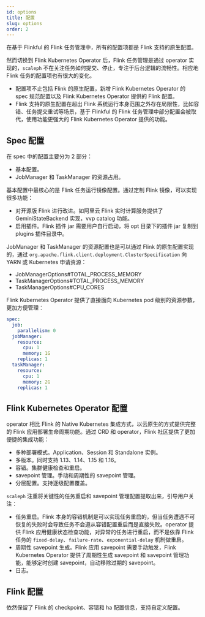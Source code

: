 ```yaml
---
id: options
title: 配置
slug: options
order: 2
---
```


在基于 Flinkful 的 Flink 任务管理中，所有的配置项都是 Flink 支持的原生配置。

然而切换到 Flink Kubernetes Operator 后，Flink 任务管理是通过 operator 实现的，`scaleph` 不在关注任务如何提交、停止，专注于后台逻辑的流畅性。相应地 Flink 任务的配置项也有很大的变化。

- 配置项不止包括 Flink 的原生配置，新增 Flink Kubernetes Operator 的 spec 规范配置以及 Flink Kubernetes Operator 提供的 Flink 配置。
- Flink 支持的原生配置在超出 Flink 系统运行本身范围之外存在局限性，比如容错、任务提交重试等场景，基于 Flinkful 的 Flink 任务管理中部分配置会被取代，使用功能更强大的 Flink Kubernetes Operator 提供的功能。

## Spec 配置

在 spec 中的配置主要分为 2 部分：

- 基本配置。
- JobManager 和 TaskManager 的资源占用。

基本配置中最核心的是 Flink 任务运行镜像配置。通过定制 Flink 镜像，可以实现很多功能：

- 对开源版 Flink 进行改进。如阿里云 Flink 实时计算服务提供了 GeminiStateBackend 实现，vvp catalog 功能。
- 启用插件。Flink 插件 jar 需要用户自行启动，将 opt 目录下的插件 jar 复制到 plugins 插件目录中。

JobManager 和 TaskManager 的资源配置也是可以通过 Flink 的原生配置实现的，通过 `org.apache.flink.client.deployment.ClusterSpecification` 向 YARN 或 Kubernetes 申请资源：

- JobManagerOptions#TOTAL_PROCESS_MEMORY
- TaskManagerOptions#TOTAL_PROCESS_MEMORY
- TaskManagerOptions#CPU_CORES

Flink Kubernetes Operator 提供了直接面向 Kubernetes pod 级别的资源参数，更加方便管理：

```yaml
spec:
  job:
    parallelism: 0
  jobManager:
    resource:
      cpu: 1
      memory: 1G
    replicas: 1
  taskManager:
    resource:
      cpu: 1
      memory: 2G
    replicas: 1
```

## Flink Kubernetes Operator 配置

operator 相比 Flink 的 Native Kubernetes 集成方式，以云原生的方式提供完整的 Flink 应用部署生命周期功能。通过 CRD 和 operator，Flink 社区提供了更加便捷的集成功能：

- 多种部署模式。Application、Session 和 Standalone 实例。
- 多版本。同时支持 1.13、1.14、1.15 和 1.16。
- 容错。集群健康检查和重启。
- savepoint 管理。手动和周期性的 savepoint 管理。
- 分层配置。支持逐级配置覆盖。

`scaleph` 注重将关键性的任务重启和 savepoint 管理配置提取出来，引导用户关注：

- 任务重启。Flink 本身的容错机制是可以实现任务重启的，但当任务遭遇不可恢复的失败时会导致任务不会遵从容错配置重启而是直接失败。operator 提供 Flink 应用健康状态检查功能，对异常的任务进行重启，而不是依靠 Flink 任务的 `fixed-delay`、`failure-rate`、`exponential-delay` 机制做重启。
- 周期性 savepoint 生成。Flink 应用 savepoint 需要手动触发，Flink Kubernetes Operator 提供了周期性生成 savepoint 和 savepoint 管理功能，能够定时创建 savepoint，自动移除过期的 savepoint。
- 日志。

## Flink 配置

依然保留了 Flink 的 checkpoint、容错和 ha 配置信息，支持自定义配置。
